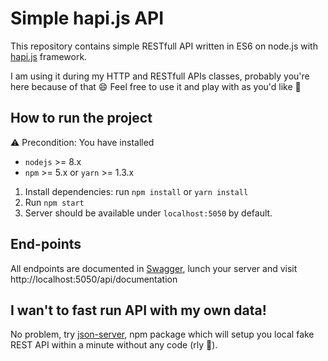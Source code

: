 # Simple hapi.js API
This repository contains simple RESTfull API written in ES6 on node.js with [hapi.js](https://hapijs.com/) framework.

I am using it during my HTTP and RESTfull APIs classes, probably you're here because of that :smile: Feel free to use it and play with as you'd like :steam_locomotive:

## How to run the project
:warning: Precondition: You have installed 
* `nodejs` >= 8.x
* `npm` >= 5.x or `yarn` >= 1.3.x

1. Install dependencies: run `npm install` or `yarn install`
1. Run `npm start`
1. Server should be available under `localhost:5050` by default.

## End-points
All endpoints are documented in [Swagger](https://swagger.io/), lunch your server and visit http://localhost:5050/api/documentation

## I wan't to fast run API with my own data!
No problem, try [json-server](https://github.com/typicode/json-server), npm package which will setup you local fake REST API within a minute without any code (rly :panda_face:).
